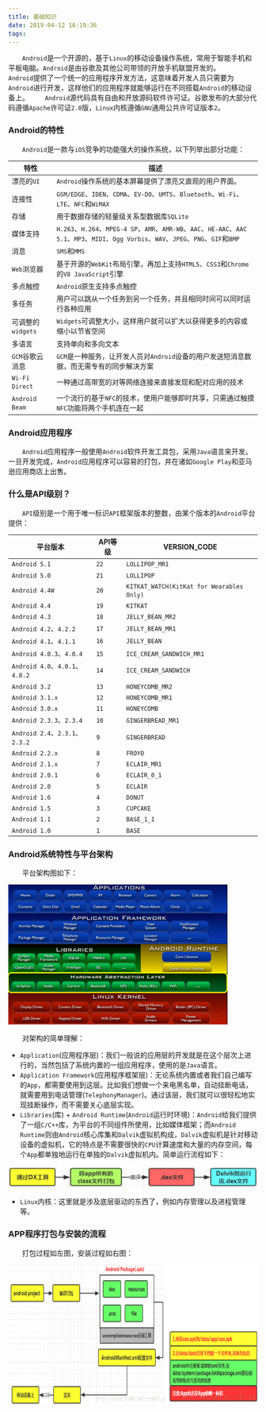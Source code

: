 ```yaml
---
title: 基础知识
date: 2019-04-12 16:19:36
tags:
---
```

&emsp;&emsp;`Android`是一个开源的，基于`Linux`的移动设备操作系统，常用于智能手机和平板电脑。`Android`是由谷歌及其他公司带领的开放手机联盟开发的。
&emsp;&emsp;`Android`提供了一个统一的应用程序开发方法，这意味着开发人员只需要为`Android`进行开发，这样他们的应用程序就能够运行在不同搭载`Android`的移动设备上。
&emsp;&emsp;`Android`源代码具有自由和开放源码软件许可证。谷歌发布的大部分代码遵循`Apache`许可证`2.0`版，`Linux`内核遵循`GNU`通用公共许可证版本`2`。
<!--more-->

### Android的特性

&emsp;&emsp;`Android`是一款与`iOS`竞争的功能强大的操作系统，以下列举出部分功能：

特性             | 描述
-----------------|-----
漂亮的`UI`        | `Android`操作系统的基本屏幕提供了漂亮又直观的用户界面。
连接性            | `GSM/EDGE`、`IDEN`、`CDMA`、`EV-DO`、`UMTS`、`Bluetooth`、`Wi-Fi`、`LTE`、`NFC`和`WiMAX`
存储              | 用于数据存储的轻量级关系型数据库`SQLite`
媒体支持          | `H.263`、`H.264`、`MPEG-4 SP`、`AMR`、`AMR-WB`、`AAC`、`HE-AAC`、`AAC 5.1`、`MP3`、`MIDI`、`Ogg Vorbis`、`WAV`、`JPEG`、`PNG`、`GIF`和`BMP`
消息              | `SMS`和`MMS`
`Web`浏览器       | 基于开源的`WebKit`布局引擎，再加上支持`HTML5`、`CSS3`和`Chrome`的`V8 JavaScript`引擎
多点触控          | `Android`原生支持多点触控
多任务            | 用户可以跳从一个任务到另一个任务，并且相同时间可以同时运行各种应用
可调整的`widgets` | `Widgets`可调整大小，这样用户就可以扩大以获得更多的内容或缩小以节省空间
多语言            | 支持单向和多向文本
`GCM`谷歌云消息   | `GCM`是一种服务，让开发人员对`Android`设备的用户发送短消息数据，而无需专有的同步解决方案
`Wi-Fi Direct`   | 一种通过高带宽的对等网络连接来直接发现和配对应用的技术
`Android Beam`   | 一个流行的基于`NFC`的技术，使用户能够即时共享，只需通过触摸`NFC`功能将两个手机连在一起

### Android应用程序

&emsp;&emsp;`Android`应用程序一般使用`Android`软件开发工具包，采用`Java`语言来开发。一旦开发完成，`Android`应用程序可以容易的打包，并在诸如`Google Play`和亚马逊应用商店上出售。

### 什么是API级别？

&emsp;&emsp;`API`级别是一个用于唯一标识`API`框架版本的整数，由某个版本的`Android`平台提供：

平台版本                         | API等级 | VERSION_CODE
--------------------------------|---------|------------
`Android 5.1`                   | `22`    | `LOLLIPOP_MR1`
`Android 5.0`                   | `21`    | `LOLLIPOP`
`Android 4.4W`                  | `20`    | `KITKAT_WATCH(KitKat for Wearables Only)`
`Android 4.4`                   | `19`    | `KITKAT`
`Android 4.3`                   | `18`    | `JELLY_BEAN_MR2`
`Android 4.2`、`4.2.2`          | `17`    | `JELLY_BEAN_MR1`
`Android 4.1`、`4.1.1`          | `16`    | `JELLY_BEAN`
`Android 4.0.3`、`4.0.4`        | `15`    | `ICE_CREAM_SANDWICH_MR1`
`Android 4.0`、`4.0.1`、`4.0.2` | `14`    | `ICE_CREAM_SANDWICH`
`Android 3.2`                   | `13`    | `HONEYCOMB_MR2`
`Android 3.1.x`                 | `12`    | `HONEYCOMB_MR1`
`Android 3.0.x`                 | `11`    | `HONEYCOMB`
`Android 2.3.3`、`2.3.4`        | `10`    | `GINGERBREAD_MR1`
`Android 2.4`、`2.3.1`、`2.3.2` | `9`     | `GINGERBREAD`
`Android 2.2.x`                 | `8`     | `FROYO`
`Android 2.1.x`                 | `7`     | `ECLAIR_MR1`
`Android 2.0.1`                 | `6`     | `ECLAIR_0_1`
`Android 2.0`                   | `5`     | `ECLAIR`
`Android 1.6`                   | `4`     | `DONUT`
`Android 1.5`                   | `3`     | `CUPCAKE`
`Android 1.1`                   | `2`     | `BASE_1_1`
`Android 1.0`                   | `1`     | `BASE`

### Android系统特性与平台架构

&emsp;&emsp;平台架构图如下：

<img src="./基础知识/1.png" height="282" width="443">

&emsp;&emsp;对架构的简单理解：

- `Application`(应用程序层)：我们一般说的应用层的开发就是在这个层次上进行的，当然包括了系统内置的一组应用程序，使用的是`Java`语言。
- `Application Framework`(应用程序框架层)：无论系统内置或者我们自己编写的`App`，都需要使用到这层。比如我们想做一个来电黑名单，自动挂断电话，就需要用到电话管理(`TelephonyManager`)。通过该层，我们就可以很轻松地实现挂断操作，而不需要关心底层实现。
- `Libraries`(库) + `Android Runtime`(`Android`运行时环境)：`Android`给我们提供了一组`C/C++`库，为平台的不同组件所使用，比如媒体框架；而`Android Runtime`则由`Android`核心库集和`Dalvik`虚拟机构成，`Dalvik`虚拟机是针对移动设备的虚拟机，它的特点是不需要很快的`CPU`计算速度和大量的内存空间，每个`App`都单独地运行在单独的`Dalvik`虚拟机内。简单运行流程如下：

<img src="./基础知识/2.png">

- `Linux`内核：这里就是涉及底层驱动的东西了，例如内存管理以及进程管理等。

### APP程序打包与安装的流程

&emsp;&emsp;打包过程如左图，安装过程如右图：

<img src="./基础知识/3.png" height="281" width="820">